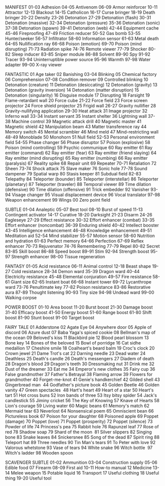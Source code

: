 MANIFEST
01-03 Adhesion
04-05 Antivenom 
06-09 Armor reinforcer
10-11 Attractor
12-13 Blackout
14-15 Catholicon
16-17 Curse bringer
18-19 Death bringer
20-22 Density
23-26 Detonation
27-29 Detonation (flash)
30-31 Detonation (massive)
32-34 Detonation (pressure)
35-36 Detonation (sonic)
37-38 Detonation (spawn)
39-41 Detonation (web)
42-44 Equipment cache
45-46 Fireproofing
47-49 Friction reducer
50-52 Gas bomb
53-55 Hunter/seeker
56-57 Infiltrator
58-60 Information sensor
61-63 Metal death
64-65 Nullification ray
66-68 Poison (emotion)
69-70 Poison (mind disrupting)
71-73 Radiation spike
74-76 Remote viewer
77-79 Shocker
80-82 Sleep inducer
83-85 Sniper module
86-88 Solvent
89-90 Spy
91-92 Tracer
93-94 Uninterruptible power source
95-96 Warmth
97-98 Water adapter
99-00 X-ray viewer

FANTASTIC
01 Age taker
02 Banishing
03-04 Blinking
05 Chemical factory
06 Comprehension
07-08 Condition remover 
09 Controlled blinking
10 Detonation (creature)
11 Detonation (desiccating)
12 Detonation (gravity)
13 Detonation (gravity inversion)
14 Detonation (matter disruption)
15 Detonation (singularity)
16 Disguise module
17 Disrupting
18 Farsight
19 Flame-retardant wall
20 Force cube
21-22 Force field
23 Force screen projector
24 Force shield projector
25 Frigid wall
26-27 Gravity nullifier
28 Gravity-nullifying application
29-30 Heat attack
31 Image projector
32 Inferno wall
33-34 Instant servant
35 Instant shelter
36 Lightning wall
37-38 Machine control
39 Magnetic attack drill
40 Magnetic master
41 Magnetic shield
42 Manipulation beam
43 Matter transference ray
44 Memory switch
45 Mental scrambler
46 Mind meld
47 Mind-restricting wall
48-49 Monoblade
50 Monohorn
51 Null field
52-53 Personal environment field
54-55 Phase changer
56 Phase disruptor
57 Poison (explosive)
58 Poison (mind controlling)
59 Psychic communique
60 Ray emitter
61 Ray emitter (command)
62 Ray emitter (fear)
63 Ray emitter (friend slaying)
64 Ray emitter (mind disrupting)
65 Ray emitter (numbing)
66 Ray emitter (paralysis)
67 Reality spike
68 Repair unit
69 Repeater
70-71 Retaliation
72 Sheen
73-74 Shock attack
75 Slave maker
76 Sonic hole
77-78 Sound dampener 
79 Spatial warp
80 Stasis keeper
81 Subdual field
82-83 Telepathy
84 Teleporter (bounder)
85 Teleporter (interstellar)
86 Teleporter (planetary)
87 Teleporter (traveler)
88 Temporal viewer
89 Time dilation (defensive)
90 Time dilation (offensive)
91 Trick embedder
92 Vanisher
93-94 Visage changer
95 Visual displacement device
96 Vocal translator
97-98 Weapon enhancement
99 Wings
00 Zero point field

SUBTLE
01-04 Analeptic
05-07 Best tool
08-10 Burst of speed
11-13 Contingent activator
14-17 Curative
18-20 Darksight
21-23 Disarm
24-26 Eagleseye
27-29 Effect resistance
30-32 Effort enhancer (combat)
33-35 Effort enhancer (noncombat)
36-39 Enduring shield
40-42 Intellect booster
43-45 Intelligence enhancement
46-48 Knowledge enhancement
49-51 Meditation aid
52-54 Mind stabilizer
55-57 Motion sensor
58-60 Nutrition and hydration
61-63 Perfect memory
64-66 Perfection
67-69 Reflex enhancer
70-73 Rejuvenator
74-76 Remembering
77-79 Repel
80-82 Secret
83-85 Skill boost
86-88 Speed boost
89-91 Stim
92-94 Strength boost
95-97 Strength enhancer
98-00 Tissue regeneration

FANTASY 
01-05 Acid resistance 
06-11 Animal control 
12-18 Beast shape 
19-27 Cold resistance 
28-34 Demon ward 
35-39 Dragon ward 
40-44 Electricity resistance 
45-48 Elemental conjuration 
49-57 Fire resistance 
58-61 Giant size 
62-65 Instant boat 
66-68 Instant tower 
69-72 Lycanthrope ward 
73-76 Penultimate key 
77-82 Poison resistance 
83-86 Restorative aura 
87-89 Thought listening 
90-93 Tiny size 
94-98 Undead ward 
99-00 Walking corpse 

POWER BOOST
01-10 Area boost
11-20 Burst boost
21-30 Damage boost
31-40 Efficacy boost
41-50 Energy boost
51-60 Range boost
61-80 Shift boost
81-90 Stunt boost
91-00 Target boost

FAIRY TALE
01 Adderstone
02 Agate Eye
04 Anywhere door
05 Apple of discord
06 Azure dust
07 Baba Yaga's spiced cookie
08 Bellman's map of the ocean
09 Beloved's kiss
11 Blackbird pie
12 Blood pearl blossom
13 Bone key
14 Bones of the beloved
15 Bowl of porridge
16 Cat sidhe medallion
17 Cheshire smile
18 Coalheart's beard balm
19 Croc's clock
20 Crown jewel
21 Dame Trot's cat
22 Darning needle
23 Dead water
24 Deathless
25 Death's candle
26 Death's messengers
27 Diadem of death
28 Dragon's blood
29 Dragon's teeth
30 Dressmaking nut
31 Drink me
32 Dust of the dreamer
33 Eat me
34 Emperor's new clothes
35 Fairy cup
36 False grandmother
37 Father's Betrayal
38 Flaming arrow
39 Flowers for grandmother
40 Forget-me-knot
41 Genie's handkerchief
42 Gilded shell
43 Gingerbread man 
44 Godfather's picture book
45 Golden Beetle
46 Golden vanity
47 Green spectacles 
48 Hart's heart
49 Heart of a star
50 Heart's tart
51 Hot cross buns
52 Iron bands of three
53 Itsy bitsy spider
54 Jack's candlestick
55 Jiminy cricket
56 The Key of Knowing
57 Knave of Hearts
58 Lion's courage
59 Living water
60 Magic beans
61 Memory's match
62 Mermaid tear
63 Neverlost
64 Nonsensical poem
65 Omniscient bean
66 Pictureless book
67 Poison for your daughter
68 Poisoned apple
69 Poppet (damage)
70 Poppet (love)
71 Poppet (prosperity)
72 Poppet (silence)
73 Powder of life
74 Princess's pea
75 Rabbit hole
76 Rapunzel leaf
77 Rose of red
78 Shadow soap
79 Shard of the moon 
81 Silver slippers
82 Singing bone
83 Snake leaves
84 Snickersnee
85 Song of the dead
87 Spirit ring
88 Teleport hat
89 Three needles
90 Tin Man's tears
91 To Peter with love
92 Valorous whetstone
93 Vase of tears
94 White snake
96 Witch bottle 
97 Witch's ladder
98 Wooden spoon

SCAVENGER SUBTLE
01-02 Ammunition
03-04 Construction supply
05-06 Edible food
07 Firearm
08-09 First aid
10-11 How-to manual
12 Medicine
13-14 Melee weapon
15 Potable liquid
16 Transport 
17 Useful clothing
18 Useful thing
19-20 Useful tool